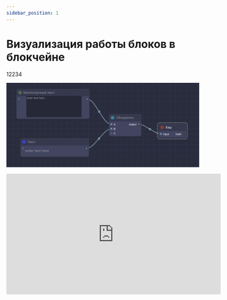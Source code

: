 ```yaml
---
sidebar_position: 1
---
```


# Визуализация работы блоков в блокчейне

12234

<img src="https://github.com/web3man/web3on/raw/docusaurus/static/img/docs-img/blocks1.png" alt="Текст с описанием картинки"></img>
    
<iframe
    width="560"
    height="315"
    src="https://www.youtube.com/watch?v=pbmqlwH3i_g"
    frameborder="0"
    allow="autoplay; accelerometer; clipboard-write; encrypted-media; gyroscope; picture-in-picture; web-share; fullscreen"
>
</iframe>
